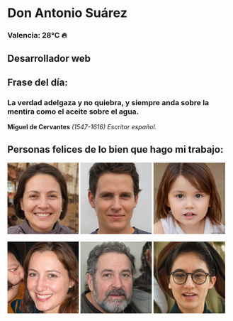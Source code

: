 # Don Antonio Suárez
### Valencia:  28°C 🔥
## Desarrollador web
## Frase del día:
<!-- START QUOTE -->
### La verdad adelgaza y no quiebra, y siempre anda sobre la mentira como el aceite sobre el agua.
**Miguel de Cervantes** *(1547-1616) Escritor español.*
<!-- END QUOTE -->






## Personas felices de lo bien que hago mi trabajo:

<p float="left">
  <img src="src/image_0.png" width="32%" />
  <img src="src/image_1.png" width="32%" /> 
  <img src="src/image_2.png" width="32%" />
</p>
<p float="left">
  <img src="src/image_3.png" width="32%" />
  <img src="src/image_4.png" width="32%" /> 
  <img src="src/image_5.png" width="32%" />
</p>